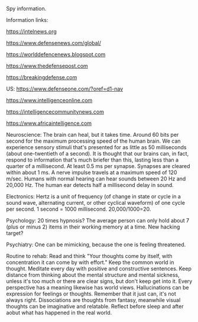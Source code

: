 Spy information.

Information links:

https://intelnews.org

https://www.defensenews.com/global/

https://worlddefencenews.blogspot.com

https://www.thedefensepost.com

https://breakingdefense.com

US: https://www.defenseone.com/?oref=d1-nav

https://www.intelligenceonline.com

https://intelligencecommunitynews.com

https://www.africaintelligence.com

Neuroscience:
The brain can heal, but it takes time.
Around 60 bits per second for the maximum processing speed of the human brain.
We can experience sensory stimuli that's presented for as little as 50 milliseconds (about one-twentieth of a second). It is thought that our brains can, in fact, respond to information that's much briefer than this, lasting less than a quarter of a millisecond.
At least 0.5 ms per synapse. Synapses are cleared within about 1 ms.
A nerve impulse travels at a maximum speed of 120 m/sec.
Humans with normal hearing can hear sounds between 20 Hz and 20,000 Hz.
The human ear detects half a millisecond delay in sound.

Electronics:
Hertz is a unit of frequency (of change in state or cycle in a sound wave, alternating current, or other cyclical waveform) of one cycle per second.
1 second = 1000 millisecond. 20,000/1000=20.

Psychology:
20 times hypnosis?
The average person can only hold about 7 (plus or minus 2) items in their working memory at a time. New hacking target?

Psychiatry:
One can be mimicking, because the one is feeling threatened.

Routine to rehab:
Read and think "Your thoughts come by itself, with concentration it can come by with effort."
Keep the common world in thought.
Meditate every day with positive and constructive sentences.
Keep distance from thinking about the mental structure and mental sickness, unless it's too much or there are clear signs, but don't keep get into it.
Every perspective has a meaning likewise has world views.
Hallucinations can be expression for feelings or thoughts. Remember that it just can, it's not always right.
Dissociations are thoughts from fantasy, meanwhile visual thoughts can be imaginative and relatable.
Reflect before sleep and after aobut what has happened in the real world.
